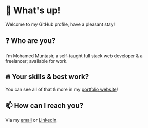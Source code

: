 # **👋 What's up!**

Welcome to my GitHub profile, have a pleasant stay!

## **❓ Who are you?**

I'm Mohamed Muntasir, a self-taught full stack web developer & a freelancer; available for work.

## **🔥 Your skills & best work?**

You can see all of that & more in my [portfolio website](https://mohamedmuntasir.vercel.app/)!

## **📫 How can I reach you?**

Via my [email](mailto:devmoinhu@gmail.com) or [LinkedIn](https://www.linkedin.com/in/devmotheg/).

<!---
devmotheg/devmotheg is a ✨ special ✨ repository because its `README.md` (this file) appears on your GitHub profile.
You can click the Preview link to take a look at your changes.
--->
